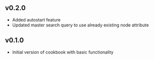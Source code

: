 
v0.2.0
-------------------
* Added autostart feature
* Updated master search query to use already existing node attribute


v0.1.0
-------------------
* Initial version of cookbook with basic functionality
